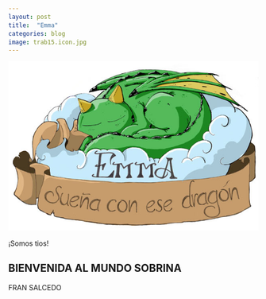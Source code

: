 ```yaml
---
layout: post
title:  "Emma"
categories: blog
image: trab15.icon.jpg
---
```


![imagen](/img/trab15.jpg)

¡Somos tios!

## BIENVENIDA AL MUNDO SOBRINA

FRAN SALCEDO
